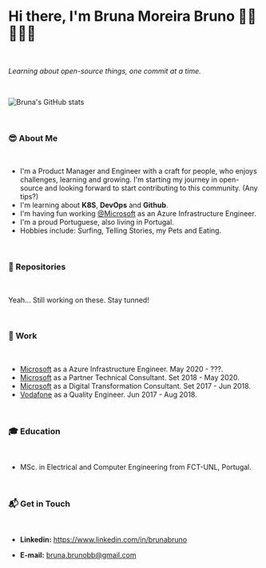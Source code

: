 <!--
**brmoreir/brmoreir** is a ✨ _special_ ✨ repository because its `README.md` (this file) appears on your GitHub profile.

Here are some ideas to get you started:

- 🔭 I’m currently working on ...
- 🌱 I’m currently learning ...
- 👯 I’m looking to collaborate on ...
- 🤔 I’m looking for help with ...
- 💬 Ask me about ...
- 📫 How to reach me: ...
- 😄 Pronouns: ...
- ⚡ Fun fact: ...
-->

# Hi there, I'm Bruna Moreira Bruno 👋🏽👩🏽‍💻

</br>

_Learning about open-source things, one commit at a time._

</br>

![Bruna's GitHub stats](https://github-readme-stats.vercel.app/api?username=brmoreir&show_icons=true)

</br>

### 😎 About Me

</br>

- I'm a Product Manager and Engineer with a craft for people, who enjoys challenges, learning and growing. I'm starting my journey in open-source and looking forward to start contributing to this community. (Any tips?)
- I'm learning about **K8S**, **DevOps** and **Github**.
- I'm having fun working [@Microsoft](https://www.instagram.com/microsoft/) as an Azure Infrastructure Engineer. 
- I'm a proud Portuguese, also living in Portugal. 
- Hobbies include: Surfing, Telling Stories, my Pets and Eating. 

</br>

### 🚀 Repositories

</br>

Yeah... Still working on these. Stay tunned!

</br>

### 👕 Work

</br>

- [Microsoft](https://www.microsoft.com/) as a Azure Infrastructure Engineer. May 2020 - ???.
- [Microsoft](https://www.microsoft.com/) as a Partner Technical Consultant. Set 2018 - May 2020.
- [Microsoft](https://www.microsoft.com/en) as a Digital Transformation Consultant. Set 2017 - Jun 2018.
- [Vodafone](https://www.vodafone.com) as a Quality Engineer. Jun 2017 - Aug 2018.

</br>

### 🎓 Education

</br>

- MSc. in Electrical and Computer Engineering from FCT-UNL, Portugal.

</br>

### 📬 Get in Touch

</br>

- **Linkedin:** https://www.linkedin.com/in/brunabruno

- **E-mail:** bruna.brunobb@gmail.com

</br>

